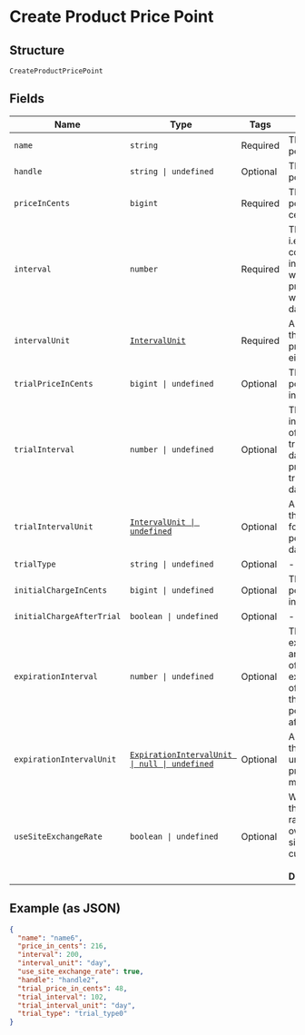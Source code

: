 
# Create Product Price Point

## Structure

`CreateProductPricePoint`

## Fields

| Name | Type | Tags | Description |
|  --- | --- | --- | --- |
| `name` | `string` | Required | The product price point name |
| `handle` | `string \| undefined` | Optional | The product price point API handle |
| `priceInCents` | `bigint` | Required | The product price point price, in integer cents |
| `interval` | `number` | Required | The numerical interval. i.e. an interval of ‘30’ coupled with an interval_unit of day would mean this product price point would renew every 30 days |
| `intervalUnit` | [`IntervalUnit`](../../doc/models/interval-unit.md) | Required | A string representing the interval unit for this product price point, either month or day |
| `trialPriceInCents` | `bigint \| undefined` | Optional | The product price point trial price, in integer cents |
| `trialInterval` | `number \| undefined` | Optional | The numerical trial interval. i.e. an interval of ‘30’ coupled with a trial_interval_unit of day would mean this product price point trial would last 30 days. |
| `trialIntervalUnit` | [`IntervalUnit \| undefined`](../../doc/models/interval-unit.md) | Optional | A string representing the trial interval unit for this product price point, either month or day |
| `trialType` | `string \| undefined` | Optional | - |
| `initialChargeInCents` | `bigint \| undefined` | Optional | The product price point initial charge, in integer cents |
| `initialChargeAfterTrial` | `boolean \| undefined` | Optional | - |
| `expirationInterval` | `number \| undefined` | Optional | The numerical expiration interval. i.e. an expiration_interval of ‘30’ coupled with an expiration_interval_unit of day would mean this product price point would expire after 30 days. |
| `expirationIntervalUnit` | [`ExpirationIntervalUnit \| null \| undefined`](../../doc/models/expiration-interval-unit.md) | Optional | A string representing the expiration interval unit for this product price point, either month, day or never |
| `useSiteExchangeRate` | `boolean \| undefined` | Optional | Whether or not to use the site's exchange rate or define your own pricing when your site has multiple currencies defined.<br><br>**Default**: `true` |

## Example (as JSON)

```json
{
  "name": "name6",
  "price_in_cents": 216,
  "interval": 200,
  "interval_unit": "day",
  "use_site_exchange_rate": true,
  "handle": "handle2",
  "trial_price_in_cents": 48,
  "trial_interval": 102,
  "trial_interval_unit": "day",
  "trial_type": "trial_type0"
}
```

